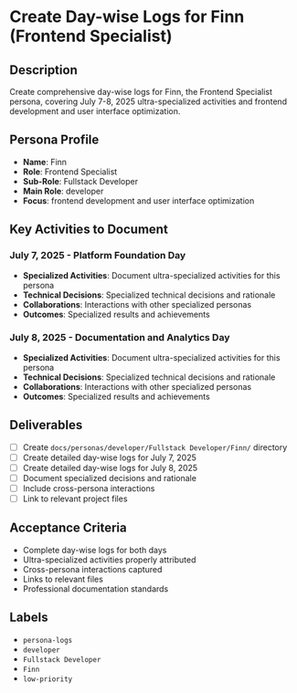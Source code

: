 # Create Day-wise Logs for Finn (Frontend Specialist)

## Description
Create comprehensive day-wise logs for Finn, the Frontend Specialist persona, covering July 7-8, 2025 ultra-specialized activities and frontend development and user interface optimization.

## Persona Profile
- **Name**: Finn
- **Role**: Frontend Specialist
- **Sub-Role**: Fullstack Developer
- **Main Role**: developer
- **Focus**: frontend development and user interface optimization

## Key Activities to Document

### July 7, 2025 - Platform Foundation Day
- **Specialized Activities**: Document ultra-specialized activities for this persona
- **Technical Decisions**: Specialized technical decisions and rationale
- **Collaborations**: Interactions with other specialized personas
- **Outcomes**: Specialized results and achievements

### July 8, 2025 - Documentation and Analytics Day
- **Specialized Activities**: Document ultra-specialized activities for this persona
- **Technical Decisions**: Specialized technical decisions and rationale
- **Collaborations**: Interactions with other specialized personas
- **Outcomes**: Specialized results and achievements

## Deliverables
- [ ] Create `docs/personas/developer/Fullstack Developer/Finn/` directory
- [ ] Create detailed day-wise logs for July 7, 2025
- [ ] Create detailed day-wise logs for July 8, 2025
- [ ] Document specialized decisions and rationale
- [ ] Include cross-persona interactions
- [ ] Link to relevant project files

## Acceptance Criteria
- Complete day-wise logs for both days
- Ultra-specialized activities properly attributed
- Cross-persona interactions captured
- Links to relevant files
- Professional documentation standards

## Labels
- `persona-logs`
- `developer`
- `Fullstack Developer`
- `Finn`
- `low-priority`
